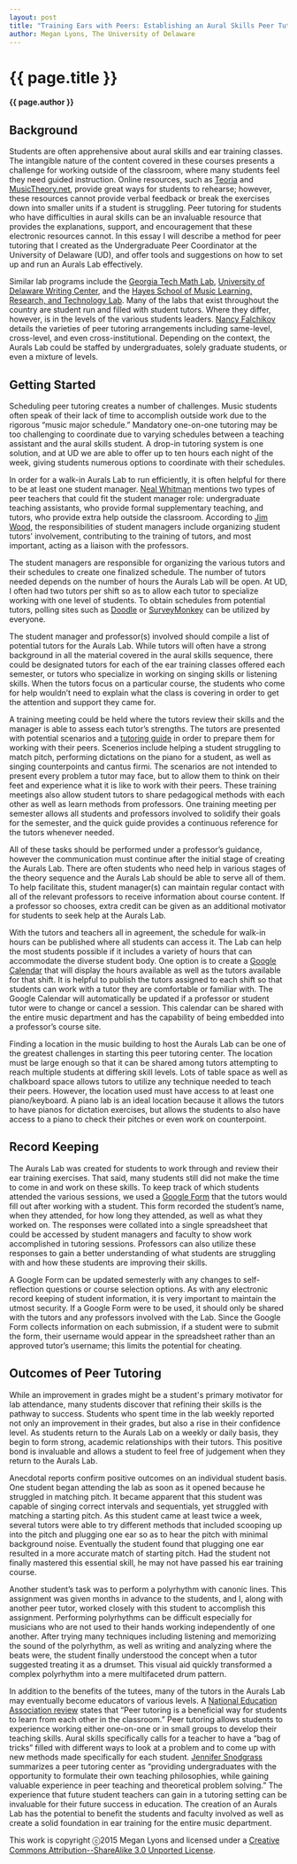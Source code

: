 ```yaml
---
layout: post
title: "Training Ears with Peers: Establishing an Aural Skills Peer Tutoring Center"
author: Megan Lyons, The University of Delaware
---
```


{{ page.title }}
================

**{{ page.author }}**

## Background

Students are often apprehensive about aural skills and ear training classes. The intangible nature of the content covered in these courses presents a challenge for working outside of the classroom, where many students feel they need guided instruction. Online resources, such as [Teoria](https://www.teoria.com/) and [MusicTheory.net](http://www.musictheory.net/), provide great ways for students to rehearse; however, these resources cannot provide verbal feedback or break the exercises down into smaller units if a student is struggling. Peer tutoring for students who have difficulties in aural skills can be an invaluable resource that provides the explanations, support, and encouragement that these electronic resources cannot. In this essay I will describe a method for peer tutoring that I created as the Undergraduate Peer Coordinator at the University of Delaware (UD), and offer tools and suggestions on how to set up and run an Aurals Lab effectively.

Similar lab programs include the [Georgia Tech Math Lab](https://www.math.gatech.edu/academics/undergraduate/tutors-and-labs), [University of Delaware Writing Center](http://www.cas.udel.edu/writing-center/Pages/Peer-Tutors.aspx), and the [Hayes School of Music Learning, Research, and Technology Lab](http://music.appstate.edu/current-students/lab). Many of the labs that exist throughout the country are student run and filled with student tutors. Where they differ, however, is in the levels of the various students leaders. [Nancy Falchikov](https://openlibrary.org/works/OL9155746W/Learning_Together) details the varieties of peer tutoring arrangements including same-level, cross-level, and even cross-institutional. Depending on the context, the Aurals Lab could be staffed by undergraduates, solely graduate students, or even a mixture of levels.

## Getting Started

Scheduling peer tutoring creates a number of challenges. Music students often speak of their lack of time to accomplish outside work due to the rigorous “music major schedule.” Mandatory one-on-one tutoring may be too challenging to coordinate due to varying schedules between a teaching assistant and the aural skills student. A drop-in tutoring system is one solution, and at UD we are able to offer up to ten hours each night of the week, giving students numerous options to coordinate with their schedules.

In order for a walk-in Aurals Lab to run efficiently, it is often helpful for there to be at least one student manager. [Neal Whitman](http://eric.ed.gov/?id=ED305016) mentions two types of peer teachers that could fit the student manager role: undergraduate teaching assistants, who provide formal supplementary teaching, and tutors, who provide extra help outside the classroom. According to [Jim Wood](https://openlibrary.org/works/OL9232845W/Mentoring_and_Tutoring_by_Students), the responsibilities of student managers include organizing student tutors’ involvement, contributing to the training of tutors, and most important, acting as a liaison with the professors.

The student managers are responsible for organizing the various tutors and their schedules to create one finalized schedule. The number of tutors needed depends on the number of hours the Aurals Lab will be open. At UD, I often had two tutors per shift so as to allow each tutor to specialize working with one level of students. To obtain schedules from potential tutors, polling sites such as [Doodle](http://doodle.com/) or [SurveyMonkey](https://www.surveymonkey.com/) can be utilized by everyone.

The student manager and professor(s) involved should compile a list of potential tutors for the Aurals Lab. While tutors will often have a strong background in all the material covered in the aural skills sequence, there could be designated tutors for each of the ear training classes offered each semester, or tutors who specialize in working on singing skills or listening skills. When the tutors focus on a particular course, the students who come for help wouldn’t need to explain what the class is covering in order to get the attention and support they came for.

A training meeting could be held where the tutors review their skills and the manager is able to assess each tutor’s strengths. The tutors are presented with potential scenarios and a [tutoring guide](https://docs.google.com/document/d/17YrNnNTbVs97O6A8WoRmn6wrGb1AeCQVdcQCQmixloY/edit?usp=sharing) in order to prepare them for working with their peers. Scenerios include helping a student struggling to match pitch, performing dictations on the piano for a student, as well as singing counterpoints and cantus firmi. The scenarios are not intended to present every problem a tutor may face, but to allow them to think on their feet and experience what it is like to work with their peers. These training meetings also allow student tutors to share pedagogical methods with each other as well as learn methods from professors. One training meeting per semester allows all students and professors involved to solidify their goals for the semester, and the quick guide provides a continuous reference for the tutors whenever needed.

All of these tasks should be performed under a professor’s guidance, however the communication must continue after the initial stage of creating the Aurals Lab. There are often students who need help in various stages of the theory sequence and the Aurals Lab should be able to serve all of them. To help facilitate this, student manager(s) can maintain regular contact with all of the relevant professors to receive information about course content. If a professor so chooses, extra credit can be given as an additional motivator for students to seek help at the Aurals Lab.

With the tutors and teachers all in agreement, the schedule for walk-in hours can be published where all students can access it. The Lab can help the most students possible if it includes a variety of hours that can accommodate the diverse student body. One option is to create a [Google Calendar](http://learn.googleapps.com/calendar) that will display the hours available as well as the tutors available for that shift. It is helpful to publish the tutors assigned to each shift so that students can work with a tutor they are comfortable or familiar with. The Google Calendar will automatically be updated if a professor or student tutor were to change or cancel a session. This calendar can be shared with the entire music department and has the capability of being embedded into a professor’s course site.

Finding a location in the music building to host the Aurals Lab can be one of the greatest challenges in starting this peer tutoring center. The location must be large enough so that it can be shared among tutors attempting to reach multiple students at differing skill levels. Lots of table space as well as chalkboard space allows tutors to utilize any technique needed to teach their peers. However, the location used must have access to at least one piano/keyboard. A piano lab is an ideal location because it allows the tutors to have pianos for dictation exercises, but allows the students to also have access to a piano to check their pitches or even work on counterpoint.

## Record Keeping

The Aurals Lab was created for students to work through and review their ear training exercises. That said, many students still did not make the time to come in and work on these skills. To keep track of which students attended the various sessions, we used a [Google Form](https://docs.google.com/a/udel.edu/forms/d/1_kIgNznKZaXSe4AM_-eg2z1un_QbrIz-3Lawa4B8u_c/viewform) that the tutors would fill out after working with a student. This form recorded the student’s name, when they attended, for how long they attended, as well as what they worked on. The responses were collated into a single spreadsheet that could be accessed by student managers and faculty to show work accomplished in tutoring sessions. Professors can also utilize these responses to gain a better understanding of what students are struggling with and how these students are improving their skills.

A Google Form can be updated semesterly with any changes to self-reflection questions or course selection options. As with any electronic record keeping of student information, it is very important to maintain the utmost security. If a Google Form were to be used, it should only be shared with the tutors and any professors involved with the Lab. Since the Google Form collects information on each submission, if a student were to submit the form, their username would appear in the spreadsheet rather than an approved tutor’s username; this limits the potential for cheating.

## Outcomes of Peer Tutoring

While an improvement in grades might be a student's primary motivator for lab attendance, many students discover that refining their skills is the pathway to success. Students who spent time in the lab weekly reported not only an improvement in their grades, but also a rise in their confidence level. As students return to the Aurals Lab on a weekly or daily basis, they begin to form strong, academic relationships with their tutors. This positive bond is invaluable and allows a student to feel free of judgement when they return to the Aurals Lab.

Anecdotal reports confirm positive outcomes on an individual student basis. One student began attending the lab as soon as it opened because he struggled in matching pitch. It became apparent that this student was capable of singing correct intervals and sequentials, yet struggled with matching a starting pitch. As this student came at least twice a week, several tutors were able to try different methods that included scooping up into the pitch and plugging one ear so as to hear the pitch with minimal background noise. Eventually the student found that plugging one ear resulted in a more accurate match of starting pitch. Had the student not finally mastered this essential skill, he may not have passed his ear training course.

Another student’s task was to perform a polyrhythm with canonic lines. This assignment was given months in advance to the students, and I, along with another peer tutor, worked closely with this student to accomplish this assignment. Performing polyrhythms can be difficult especially for musicians who are not used to their hands working independently of one another. After trying many techniques including listening and memorizing the sound of the polyrhythm, as well as writing and analyzing where the beats were, the student finally understood the concept when a tutor suggested treating it as a drumset. This visual aid quickly transformed a complex polyrhythm into a mere multifaceted drum pattern.

In addition to the benefits of the tutees, many of the tutors in the Aurals Lab may eventually become educators of various levels. A [National Education Association review](http://www.nea.org/tools/35542.htm) states that “Peer tutoring is a beneficial way for students to learn from each other in the classroom.” Peer tutoring allows students to experience working either one-on-one or in small groups to develop their teaching skills. Aural skills specifically calls for a teacher to have a “bag of tricks” filled with different ways to look at a problem and to come up with new methods made specifically for each student. [Jennifer Snodgrass](http://jmtp.ou.edu/ejournal/undergraduate-learning-and-teaching-%E2%80%9C-trenches%E2%80%9D-development-peer-run-music-tutoring-cente-0) summarizes a peer tutoring center as “providing undergraduates with the opportunity to formulate their own teaching philosophies, while gaining valuable experience in peer teaching and theoretical problem solving.” The experience that future student teachers can gain in a tutoring setting can be invaluable for their future success in education. The creation of an Aurals Lab has the potential to benefit the students and faculty involved as well as create a solid foundation in ear training for the entire music department.



This work is copyright ⓒ2015 Megan Lyons and licensed under a [Creative Commons Attribution--ShareAlike 3.0 Unported License](http://creativecommons.org/licenses/by-sa/3.0/).


